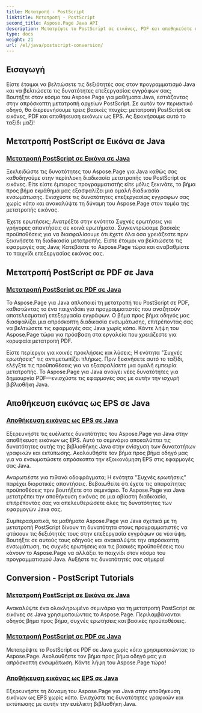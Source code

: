 ```yaml
---
title: Μετατροπή - PostScript
linktitle: Μετατροπή - PostScript
second_title: Aspose.Page Java API
description: Μετατρέψτε το PostScript σε εικόνες, PDF και αποθηκεύστε εικόνες ως EPS σε Java με τα μαθήματα Aspose.Page. Οδηγοί βήμα προς βήμα, συχνές ερωτήσεις και προϋποθέσεις για απρόσκοπτη ενσωμάτωση.
type: docs
weight: 21
url: /el/java/postscript-conversion/
---
```

## Εισαγωγή

Είστε έτοιμοι να βελτιώσετε τις δεξιότητές σας στον προγραμματισμό Java και να βελτιώσετε τις δυνατότητες επεξεργασίας εγγράφων σας; Βουτήξτε στον κόσμο του Aspose.Page για μαθήματα Java, εστιάζοντας στην απρόσκοπτη μετατροπή αρχείων PostScript. Σε αυτόν τον περιεκτικό οδηγό, θα διερευνήσουμε τρεις βασικές πτυχές: μετατροπή PostScript σε εικόνες, PDF και αποθήκευση εικόνων ως EPS. Ας ξεκινήσουμε αυτό το ταξίδι μαζί!

## Μετατροπή PostScript σε Εικόνα σε Java

### [Μετατροπή PostScript σε Εικόνα σε Java](./to-image/)

Ξεκλειδώστε τις δυνατότητες του Aspose.Page για Java καθώς σας καθοδηγούμε στην περίπλοκη διαδικασία μετατροπής του PostScript σε εικόνες. Είτε είστε έμπειρος προγραμματιστής είτε μόλις ξεκινάτε, το βήμα προς βήμα εκμάθημά μας εξασφαλίζει μια ομαλή διαδικασία ενσωμάτωσης. Ενισχύστε τις δυνατότητες επεξεργασίας εγγράφων σας χωρίς κόπο και ανακαλύψτε τη δύναμη του Aspose.Page στον τομέα της μετατροπής εικόνας.

Έχετε ερωτήσεις; Ανατρέξτε στην ενότητα Συχνές ερωτήσεις για γρήγορες απαντήσεις σε κοινά ερωτήματα. Συγκεντρώσαμε βασικές προϋποθέσεις για να διασφαλίσουμε ότι έχετε όλα όσα χρειάζεστε πριν ξεκινήσετε τη διαδικασία μετατροπής. Είστε έτοιμοι να βελτιώσετε τις εφαρμογές σας Java; Κατεβάστε το Aspose.Page τώρα και αναβαθμίστε το παιχνίδι επεξεργασίας εικόνας σας.

## Μετατροπή PostScript σε PDF σε Java

### [Μετατροπή PostScript σε PDF σε Java](./to-pdf/)

Το Aspose.Page για Java απλοποιεί τη μετατροπή του PostScript σε PDF, καθιστώντας το ένα παιχνιδάκι για προγραμματιστές που αναζητούν αποτελεσματική επεξεργασία εγγράφων. Ο βήμα προς βήμα οδηγός μας διασφαλίζει μια απρόσκοπτη διαδικασία ενσωμάτωσης, επιτρέποντάς σας να βελτιώσετε τις εφαρμογές σας Java χωρίς κόπο. Κάντε λήψη του Aspose.Page τώρα για πρόσβαση στα εργαλεία που χρειάζεστε για κορυφαία μετατροπή PDF.

Είστε περίεργοι για κοινές προκλήσεις και λύσεις; Η ενότητα "Συχνές ερωτήσεις" τις αντιμετωπίζει πλήρως. Πριν ξεκινήσετε αυτό το ταξίδι, ελέγξτε τις προϋποθέσεις για να εξασφαλίσετε μια ομαλή εμπειρία μετατροπής. Το Aspose.Page για Java ανοίγει νέες δυνατότητες για δημιουργία PDF—ενισχύστε τις εφαρμογές σας με αυτήν την ισχυρή βιβλιοθήκη Java.

## Αποθήκευση εικόνας ως EPS σε Java

### [Αποθήκευση εικόνας ως EPS σε Java](./save-image-as-eps/)

Εξερευνήστε τις ευέλικτες δυνατότητες του Aspose.Page για Java στην αποθήκευση εικόνων ως EPS. Αυτό το σεμινάριο αποκαλύπτει τις δυνατότητες αυτής της βιβλιοθήκης Java στην ενίσχυση των δυνατοτήτων γραφικών και εκτύπωσης. Ακολουθήστε τον βήμα προς βήμα οδηγό μας για να ενσωματώσετε απρόσκοπτα την εξοικονόμηση EPS στις εφαρμογές σας Java.

Αναρωτιέστε για πιθανά οδοφράγματα; Η ενότητα "Συχνές ερωτήσεις" παρέχει διορατικές απαντήσεις. Βεβαιωθείτε ότι έχετε τις απαραίτητες προϋποθέσεις πριν βουτήξετε στο σεμινάριο. Το Aspose.Page για Java μετατρέπει την αποθήκευση εικόνας σε μια αβίαστη διαδικασία, επιτρέποντάς σας να απελευθερώσετε όλες τις δυνατότητες των εφαρμογών Java σας.

Συμπερασματικά, τα μαθήματα Aspose.Page για Java σχετικά με τη μετατροπή PostScript δίνουν τη δυνατότητα στους προγραμματιστές να φτάσουν τις δεξιότητές τους στην επεξεργασία εγγράφων σε νέα ύψη. Βουτήξτε σε αυτούς τους οδηγούς και ανακαλύψτε την απρόσκοπτη ενσωμάτωση, τις συχνές ερωτήσεις και τις βασικές προϋποθέσεις που κάνουν το Aspose.Page να αλλάξει το παιχνίδι στον κόσμο του προγραμματισμού Java. Αυξήστε τις δυνατότητές σας σήμερα!
## Conversion - PostScript Tutorials
### [Μετατροπή PostScript σε Εικόνα σε Java](./to-image/)
Ανακαλύψτε ένα ολοκληρωμένο σεμινάριο για τη μετατροπή PostScript σε εικόνες σε Java χρησιμοποιώντας το Aspose.Page. Περιλαμβάνονται οδηγός βήμα προς βήμα, συχνές ερωτήσεις και βασικές προϋποθέσεις.
### [Μετατροπή PostScript σε PDF σε Java](./to-pdf/)
Μετατρέψτε το PostScript σε PDF σε Java χωρίς κόπο χρησιμοποιώντας το Aspose.Page. Ακολουθήστε τον βήμα προς βήμα οδηγό μας για απρόσκοπτη ενσωμάτωση. Κάντε λήψη του Aspose.Page τώρα!
### [Αποθήκευση εικόνας ως EPS σε Java](./save-image-as-eps/)
Εξερευνήστε τη δύναμη του Aspose.Page για Java στην αποθήκευση εικόνων ως EPS χωρίς κόπο. Ενισχύστε τις δυνατότητες γραφικών και εκτύπωσης με αυτήν την ευέλικτη βιβλιοθήκη Java.